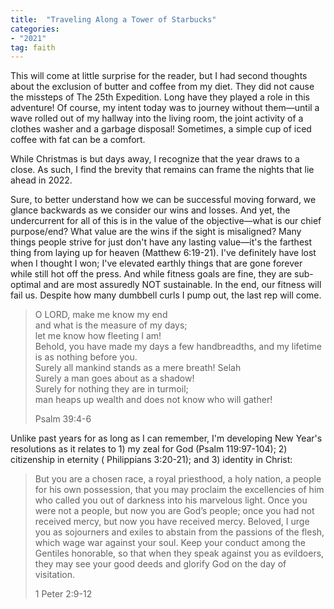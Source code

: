 ```yaml
---
title:  "Traveling Along a Tower of Starbucks"
categories:
- "2021"
tag: faith
---
```


This will come at little surprise for the reader, but I had second thoughts about the exclusion of butter and coffee from my diet.  They did not cause the missteps of The 25th Expedition.  Long have they played a role in this adventure!  Of course, my intent today was to journey without them—until a wave rolled out of my hallway into the living room, the joint activity of a clothes washer and a garbage disposal!  Sometimes, a simple cup of iced coffee with fat can be a comfort.

While Christmas is but days away, I recognize that the year draws to a close.  As such, I find the brevity that remains can frame the nights that lie ahead in 2022.  

Sure, to better understand how we can be successful moving forward, we glance backwards as we consider our wins and losses.  And yet, the undercurrent for all of this is in the value of the objective—what is our chief purpose/end?  What value are the wins if the sight is misaligned? Many things people strive for just don't have any lasting value—it's the farthest thing from laying up for heaven (Matthew 6:19-21).  I've definitely have lost when I thought I won; I've elevated earthly things that are gone forever while still hot off the press.  And while fitness goals are fine, they are sub-optimal and are most assuredly NOT sustainable.  In the end, our fitness will fail us.  Despite how many dumbbell curls I pump out, the last rep will come.  

> O LORD, make me know my end  
> and what is the measure of my days;  
> let me know how fleeting I am!  
> Behold, you have made my days a few handbreadths, and my lifetime is as nothing before you.  
> Surely all mankind stands as a mere breath! Selah  
> Surely a man goes about as a shadow!  
> Surely for nothing they are in turmoil;  
> man heaps up wealth and does not know who will gather!  
>  
> Psalm 39:4-6  

Unlike past years for as long as I can remember, I'm developing New Year's resolutions as it relates to 1) my zeal for God (Psalm 119:97-104); 2) citizenship in eternity ( Philippians 3:20-21); and 3) identity in Christ:

> But you are a chosen race, a royal priesthood, a holy nation, a people for his own possession, that you may proclaim the excellencies of him who called you out of darkness into his marvelous light. Once you were not a people, but now you are God’s people; once you had not received mercy, but now you have received mercy.  Beloved, I urge you as sojourners and exiles to abstain from the passions of the flesh, which wage war against your soul. Keep your conduct among the Gentiles honorable, so that when they speak against you as evildoers, they may see your good deeds and glorify God on the day of visitation.  
>
> 1 Peter 2:9-12

